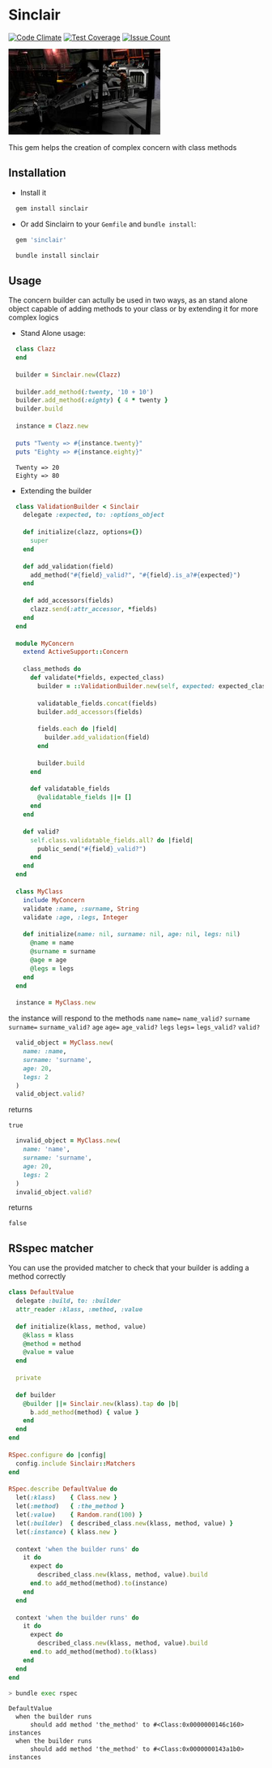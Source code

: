 Sinclair
========
[![Code Climate](https://codeclimate.com/github/darthjee/sinclair/badges/gpa.svg)](https://codeclimate.com/github/darthjee/sinclair)
[![Test Coverage](https://codeclimate.com/github/darthjee/sinclair/badges/coverage.svg)](https://codeclimate.com/github/darthjee/sinclair/coverage)
[![Issue Count](https://codeclimate.com/github/darthjee/sinclair/badges/issue_count.svg)](https://codeclimate.com/github/darthjee/sinclair)


![sinclair](https://raw.githubusercontent.com/darthjee/sinclair/master/sinclair.jpg)

This gem helps the creation of complex concern with class methods

Installation
---------------
  - Install it

  ```ruby
    gem install sinclair
  ```

  - Or add Sinclairn to your `Gemfile` and `bundle install`:

  ```ruby
    gem 'sinclair'
  ```

  ```bash
    bundle install sinclair
  ```

Usage
---------------
The concern builder can actully be used in two ways, as an stand alone object capable of
adding methods to your class or by extending it for more complex logics

 - Stand Alone usage:
```ruby
  class Clazz
  end

  builder = Sinclair.new(Clazz)

  builder.add_method(:twenty, '10 + 10')
  builder.add_method(:eighty) { 4 * twenty }
  builder.build

  instance = Clazz.new

  puts "Twenty => #{instance.twenty}"
  puts "Eighty => #{instance.eighty}"
```

```string
  Twenty => 20
  Eighty => 80
```

 - Extending the builder

  ```ruby
    class ValidationBuilder < Sinclair
      delegate :expected, to: :options_object

      def initialize(clazz, options={})
        super
      end

      def add_validation(field)
        add_method("#{field}_valid?", "#{field}.is_a?#{expected}")
      end

      def add_accessors(fields)
        clazz.send(:attr_accessor, *fields)
      end
    end

    module MyConcern
      extend ActiveSupport::Concern

      class_methods do
        def validate(*fields, expected_class)
          builder = ::ValidationBuilder.new(self, expected: expected_class)

          validatable_fields.concat(fields)
          builder.add_accessors(fields)

          fields.each do |field|
            builder.add_validation(field)
          end

          builder.build
        end

        def validatable_fields
          @validatable_fields ||= []
        end
      end

      def valid?
        self.class.validatable_fields.all? do |field|
          public_send("#{field}_valid?")
        end
      end
    end

    class MyClass
      include MyConcern
      validate :name, :surname, String
      validate :age, :legs, Integer

      def initialize(name: nil, surname: nil, age: nil, legs: nil)
        @name = name
        @surname = surname
        @age = age
        @legs = legs
      end
    end

    instance = MyClass.new
  ```

  the instance will respond to the methods
```name``` ```name=``` ```name_valid?```
```surname``` ```surname=``` ```surname_valid?```
```age``` ```age=``` ```age_valid?```
```legs``` ```legs=``` ```legs_valid?```
```valid?```

  ```ruby
    valid_object = MyClass.new(
      name: :name,
      surname: 'surname',
      age: 20,
      legs: 2
    )
    valid_object.valid?
  ```

  returns

  ```
  true
  ```

  ```ruby
    invalid_object = MyClass.new(
      name: 'name',
      surname: 'surname',
      age: 20,
      legs: 2
    )
    invalid_object.valid?
  ```

  returns

  ```
  false
  ```

RSspec matcher
---------------

You can use the provided matcher to check that your builder is adding a method correctly

```ruby
class DefaultValue
  delegate :build, to: :builder
  attr_reader :klass, :method, :value

  def initialize(klass, method, value)
    @klass = klass
    @method = method
    @value = value
  end

  private

  def builder
    @builder ||= Sinclair.new(klass).tap do |b|
      b.add_method(method) { value }
    end
  end
end

RSpec.configure do |config|
  config.include Sinclair::Matchers
end

RSpec.describe DefaultValue do
  let(:klass)    { Class.new }
  let(:method)   { :the_method }
  let(:value)    { Random.rand(100) }
  let(:builder)  { described_class.new(klass, method, value) }
  let(:instance) { klass.new }

  context 'when the builder runs' do
    it do
      expect do
        described_class.new(klass, method, value).build
      end.to add_method(method).to(instance)
    end
  end

  context 'when the builder runs' do
    it do
      expect do
        described_class.new(klass, method, value).build
      end.to add_method(method).to(klass)
    end
  end
end
```

```bash
> bundle exec rspec
```

```string
DefaultValue
  when the builder runs
      should add method 'the_method' to #<Class:0x0000000146c160> instances
  when the builder runs
      should add method 'the_method' to #<Class:0x0000000143a1b0> instances

```
